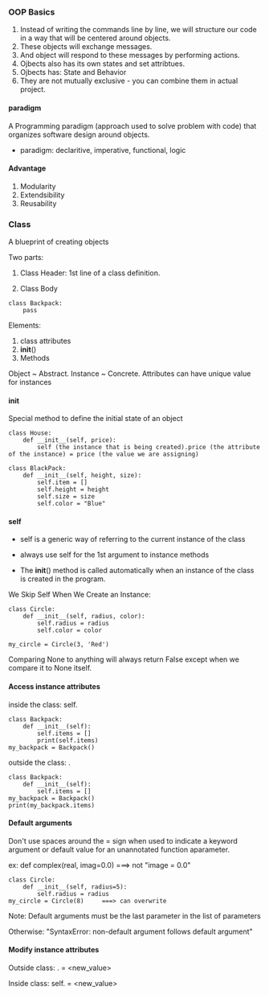 ### OOP Basics

1. Instead of writing the commands line by line, we will structure our code in a way that will be centered around objects. 
2. These objects will exchange messages. 
3. And object will respond to these messages by performing actions. 
4. Ojbects also has its own states and set attribtues.
5. Ojbects has: State and Behavior
6. They are not mutually exclusive - you can combine them in actual project. 

#### paradigm
A Programming paradigm (approach used to solve problem with code) that organizes software design around objects.

- paradigm: declaritive, imperative, functional, logic

#### Advantage

1. Modularity
2. Extendsibility
3. Reusability 


### Class

A blueprint of creating objects

Two parts:
1. Class Header:
1st line of a class definition.

2. Class Body

```
class Backpack:
	pass

```
Elements:
1. class attributes
2. __init__()
3. Methods

Object ~ Abstract.
Instance ~ Concrete. Attributes can have unique value for instances

#### __init__

Special method to define the initial state of an object

```
class House:
	def __init__(self, price):
		self (the instance that is being created).price (the attribute of the instance) = price (the value we are assigning)

```

```
class BlackPack:
	def __init__(self, height, size):
		self.item = []
		self.height = height
		self.size = size
		self.color = "Blue"
```

#### self
- self is a generic way of referring to the current instance of the class

- always use self for the 1st argument to instance methods

- The __init__() method is called automatically when an instance of the class is created in the program.

We Skip Self When We Create an Instance:
```
class Circle:
	def __init__(self, radius, color):
		self.radius = radius
		self.color = color

my_circle = Circle(3, 'Red')
```
Comparing None to anything will always return False except when we compare it to None itself.

#### Access instance attributes

inside the class: self.<attribute>

```
class Backpack:
	def __init__(self):
		self.items = []
		print(self.items)
my_backpack = Backpack()
```

outside the class: <object>.<attribute>

```
class Backpack:
	def __init__(self):
		self.items = []
my_backpack = Backpack()
print(my_backpack.items)
```

#### Default arguments
Don't use spaces around the = sign when used to indicate a keyword argument or default value for an unannotated function aparameter.

ex: def complex(real, imag=0.0)    ===> not "image = 0.0"

```
class Circle:
	def __init__(self, radius=5):
		self.radius = radius
my_circle = Circle(8)     ===> can overwrite
```

Note: Default arguments must be the last parameter in the list of parameters

Otherwise: "SyntaxError: non-default argument follows default argument"

#### Modify instance attributes
Outside class:
<object>.<attributed> = <new_value>

Inside class:
self.<attributed> = <new_value>